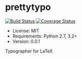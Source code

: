 prettytypo
==========

[![Build Status](https://travis-ci.org/vporoshok/prettytypo.svg)](https://travis-ci.org/vporoshok/prettytypo)
[![Coverage Status](https://img.shields.io/coveralls/vporoshok/prettytypo.svg)](https://coveralls.io/r/vporoshok/prettytypo)

* License: MIT
* Requirements: Python 2.7, 3.2+
* Version: 0.0.1

Typographer for LaTeX
